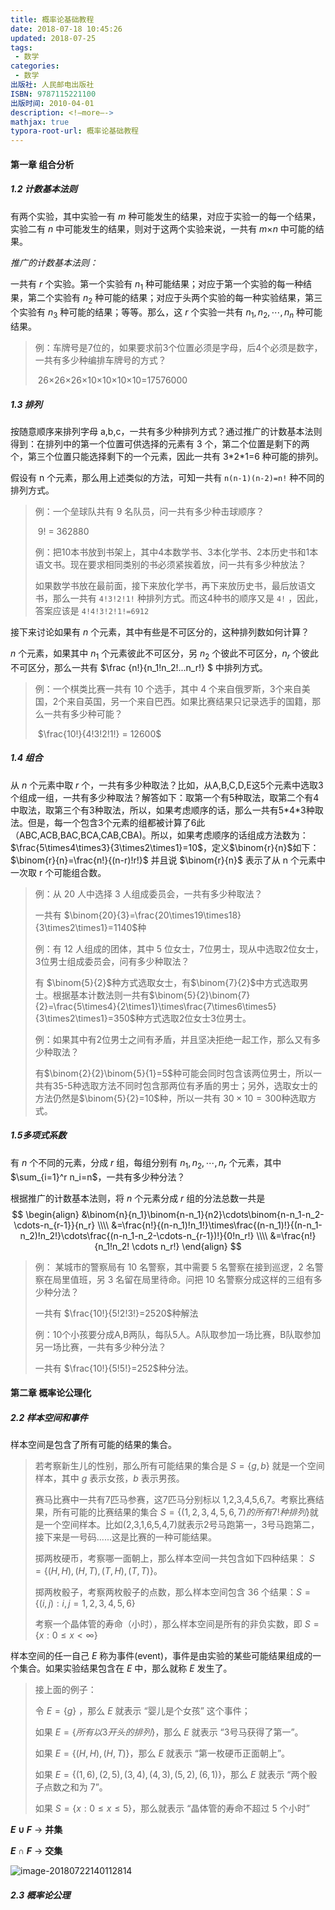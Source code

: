 ```yaml
---
title: 概率论基础教程
date: 2018-07-18 10:45:26
updated: 2018-07-25
tags:
 - 数学
categories:
 - 数学
出版社: 人民邮电出版社
ISBN: 9787115221100
出版时间: 2010-04-01
description: <!—more—->
mathjax: true
typora-root-url: 概率论基础教程
---
```


#### 第一章 组合分析

##### 1.2 计数基本法则

有两个实验，其中实验一有 $m$ 种可能发生的结果，对应于实验一的每一个结果，实验二有 $n$ 中可能发生的结果，则对于这两个实验来说，一共有 $m\times$$n$ 中可能的结果。

*推广的计数基本法则：*

一共有 $r$ 个实验。第一个实验有 $n_1$ 种可能结果；对应于第一个实验的每一种结果，第二个实验有 $n_2$ 种可能的结果；对应于头两个实验的每一种实验结果，第三个实验有 $n_3$ 种可能的结果；等等。那么，这 $r$ 个实验一共有 $n_1,n_2,\cdots,n_n$ 种可能结果。

> 例：车牌号是7位的，如果要求前3个位置必须是字母，后4个必须是数字，一共有多少种编排车牌号的方式？
>
> ​	26$\times$26$\times$26$\times$10$\times$10$\times$10$\times$10$=$17576000

##### 1.3 排列

按随意顺序来排列字母 a,b,c，一共有多少种排列方式？通过推广的计数基本法则得到：在排列中的第一个位置可供选择的元素有 3 个，第二个位置是剩下的两个，第三个位置只能选择剩下的一个元素，因此一共有 3\*2\*1=6 种可能的排列。

假设有 n 个元素，那么用上述类似的方法，可知一共有 `n(n-1)(n-2)=n!` 种不同的排列方式。

> 例：一个垒球队共有 9 名队员，问一共有多少种击球顺序？
>
> ​	9! = 362880
>
> 例：把10本书放到书架上，其中4本数学书、3本化学书、2本历史书和1本语文书。现在要求相同类别的书必须紧挨着放，问一共有多少种放法？
>
> ​	如果数学书放在最前面，接下来放化学书，再下来放历史书，最后放语文书，那么一共有 `4!3!2!1!` 种排列方式。而这4种书的顺序又是 `4!` ，因此，答案应该是 `4!4!3!2!1!=6912`

接下来讨论如果有 $n$ 个元素，其中有些是不可区分的，这种排列数如何计算？

$n$ 个元素，如果其中 $n_1$ 个元素彼此不可区分，另 $n_2$ 个彼此不可区分，$n_r$ 个彼此不可区分，那么一共有 $\frac {n!}{n_1!n_2!...n_r!} $ 中排列方式。

> 例：一个棋类比赛一共有 10 个选手，其中 4 个来自俄罗斯，3个来自美国，2个来自英国，另一个来自巴西。如果比赛结果只记录选手的国籍，那么一共有多少种可能？
>
> ​        $\frac{10!}{4!3!2!1!}  = 12600$

##### 1.4 组合

从 $n$ 个元素中取 $r$ 个，一共有多少种取法？比如，从A,B,C,D,E这5个元素中选取3个组成一组，一共有多少种取法？解答如下：取第一个有5种取法，取第二个有4中取法，取第三个有3种取法，所以，如果考虑顺序的话，那么一共有5\*4\*3种取法。但是，每一个包含3个元素的组都被计算了6此（ABC,ACB,BAC,BCA,CAB,CBA)。所以，如果考虑顺序的话组成方法数为：$\frac{5\times4\times3}{3\times2\times1}=10$，定义$\binom{r}{n}$如下：$\binom{r}{n}=\frac{n!}{(n-r)!r!}$ 并且说 $\binom{r}{n}$ 表示了从 n 个元素中一次取 r 个可能组合数。

> 例：从 20 人中选择 3 人组成委员会，一共有多少种取法？
>
> 一共有 $\binom{20}{3}=\frac{20\times19\times18}{3\times2\times1}=1140$种
>
> 例：有 12 人组成的团体，其中 5 位女士，7位男士，现从中选取2位女士，3位男士组成委员会，问有多少种取法？
>
> 有 $\binom{5}{2}$种方式选取女士，有$\binom{7}{2}$中方式选取男士。根据基本计数法则一共有$\binom{5}{2}\binom{7}{2}=\frac{5\times4}{2\times1}\times\frac{7\times6\times5}{3\times2\times1}=350$种方式选取2位女士3位男士。
>
> 例：如果其中有2位男士之间有矛盾，并且坚决拒绝一起工作，那么又有多少种取法？
>
> 有$\binom{2}{2}\binom{5}{1}=5$种可能会同时包含该两位男士，所以一共有35-5种选取方法不同时包含那两位有矛盾的男士；另外，选取女士的方法仍然是$\binom{5}{2}=10$种，所以一共有 $30\times10=300$种选取方式。

##### 1.5多项式系数

有 $n$ 个不同的元素，分成 $r$ 组，每组分别有 $n_1,n_2,\cdots,n_r$ 个元素，其中$\sum_{i=1}^r n_i=n$，一共有多少种分法？

根据推广的计数基本法则，将 $n$ 个元素分成 $r$ 组的分法总数一共是
$$
\begin{align}
&\binom{n}{n_1}\binom{n-n_1}{n2}\cdots\binom{n-n_1-n_2-\cdots-n_{r-1}}{n_r} \\\\
&=\frac{n!}{(n-n_1)!n_1!}\times\frac{(n-n_1)!}{(n-n_1-n_2)!n_2!}\cdots\frac{(n-n_1-n_2-\cdots-n_{r-1})!}{0!n_r!} \\\\
&=\frac{n!}{n_1!n_2! \cdots n_r!}
\end{align}
$$

> 例： 某城市的警察局有 10 名警察，其中需要 5 名警察在接到巡逻，2 名警察在局里值班，另 3 名留在局里待命。问把 10 名警察分成这样的三组有多少种分法？
>
> 一共有 $\frac{10!}{5!2!3!}=2520$种解法
>
> 例：10个小孩要分成A,B两队，每队5人。A队取参加一场比赛，B队取参加另一场比赛，一共有多少种分法？
>
> 一共有 $\frac{10!}{5!5!}=252$种分法。



#### 第二章 概率论公理化

##### 2.2 样本空间和事件

样本空间是包含了所有可能的结果的集合。

> 若考察新生儿的性别，那么所有可能结果的集合是 $S=\{g,b\}$ 就是一个空间样本，其中 $g$ 表示女孩，$b$ 表示男孩。
>
> 赛马比赛中一共有7匹马参赛，这7匹马分别标以 1,2,3,4,5,6,7。考察比赛结果，所有可能的比赛结果的集合 $S=\{(1,2,3,4,5,6,7)的所有7!种排列\}$就是一个空间样本。比如(2,3,1,6,5,4,7)就表示2号马跑第一，3号马跑第二，接下来是一号码......这是比赛的一种可能结果。
>
> 掷两枚硬币，考察哪一面朝上，那么样本空间一共包含如下四种结果： $S=\{(H,H),(H,T),(T,H),(T,T)\}$。
>
> 掷两枚骰子，考察两枚骰子的点数，那么样本空间包含 $36$ 个结果：$S=\{(i,j):i,j=1,2,3,4,5,6\}$
>
> 考察一个晶体管的寿命（小时），那么样本空间是所有的非负实数，即 $S=\{x:0 \leq x<\infty\}$

样本空间的任一自己 $E$ 称为事件(event)，事件是由实验的某些可能结果组成的一个集合。如果实验结果包含在 $E$ 中，那么就称 $E$ 发生了。

> 接上面的例子：
>
> 令 $E=\{g\}$ ，那么 $E$ 就表示 “婴儿是个女孩” 这个事件；
>
> 如果 $E=\{所有以3开头的排列\}$，那么 $E$ 就表示 “3号马获得了第一”。
>
> 如果 $E=\{(H,H),(H,T)\}$，那么 $E$ 就表示 “第一枚硬币正面朝上”。
>
> 如果 $E=\{(1,6),(2,5),(3,4),(4,3),(5,2),(6,1)\}$，那么 $E$ 就表示 “两个骰子点数之和为 $7$”。
>
> 如果 $S=\{x:0 \leq x \leq 5\}$，那么就表示 “晶体管的寿命不超过 $5$ 个小时”

**$E \cup F$** -> **并集**

**$E \cap F$** -> **交集**

![image-20180722140112814](image-20180722140112814.png)

##### 2.3 概率论公理



